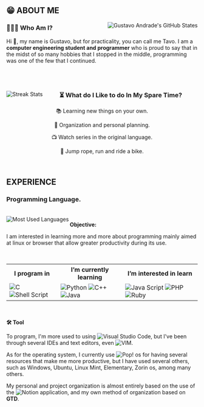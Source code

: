 ## 😁 ABOUT ME

<img align="right" src="https://github-readme-stats.vercel.app/api?username=TavoAdr&show_icons=true&locale=en&count_private=true&theme=vision-friendly-dark&hide_border=True&icon_color=ffd95b" alt="Gustavo Andrade's GitHub States" />

### 👨🏽‍💻 Who Am I?

Hi 👋, my name is Gustavo, but for practicality, you can call me Tavo. I am a **computer engineering student and programmer** who is proud to say that in the midst of so many hobbies that I stopped in the middle, programming was one of the few that I continued.

<br/><br/>

<img align="left" src="https://github-readme-streak-stats.herokuapp.com/?user=sdf&" alt="Streak Stats" />

<span align="center">
  
  <h3>⏳ What do I Like to do In My Spare Time?</h3>
  
  <p>📚 Learning new things on your own.</p>
  <p>🎯 Organization and personal planning.</p>
  <p>📺 Watch series in the original language.</p>
  <p>🚴 Jump rope, run and ride a bike.</p>
  
</span>

<br/>

## EXPERIENCE

### Programming Language.

<br/>

<img align="left" src="https://github-readme-stats.vercel.app/api/top-langs?username=TavoAdr&show_icons=true&locale=en&layout=compact" alt="Most Used Languages" />

**Objective:**

I am interested in learning more and more about programming mainly aimed at linux or browser that allow greater productivity during its use.

<br/>

<table align="center" >
  <tr>
    <th>I program in</th>
    <th>I’m currently learning</th>
    <th>I’m interested in learn</th>
   </tr>
   <tr>
    <td>
        <img align="center" src="https://img.shields.io/badge/-00599C?style=plastic&logo=c&logoColor=white" alt="C" />
        <img align="center" src="https://img.shields.io/badge/Shell-121011?style=plastic&logo=gnu-bash&logoColor=white" alt="Shell Script" />
     </td>
    <td>
        <img align="center" src="https://img.shields.io/badge/Python-3776AB?style=plastic&logo=python&logoColor=white" alt="Python" />
        <img align="center" src="https://img.shields.io/badge/C%2B%2B-00599C?style=plastic&logo=c%2B%2B&logoColor=white" alt="C++" />
        <img align="center" src="https://img.shields.io/badge/Java-ED8B00?style=plastic&logo=java&logoColor=white" alt="Java" />
    </td>
    <td>
        <img align="center" src="https://img.shields.io/badge/Java_Script-F7DF1E?style=plastic&logo=javascript&logoColor=black" alt="Java Script" />
        <img align="center" src="https://img.shields.io/badge/PHP-777BB4?style=plastic&logo=php&logoColor=white" alt="PHP" />
        <img align="center" src="https://img.shields.io/badge/Ruby-CC342D?style=plastic&logo=ruby&logoColor=white" alt="Ruby" />
    </td>
  </tr>
</table>

<!--- Add works and contacts --->

<br/>

**🛠️ Tool**

To program, I'm more used to using  ![Visual Studio Code](https://img.shields.io/badge/Visual_Studio_Code-0078D4?style=plastic&logo=visual%20studio%20code&logoColor=white), but I've been through several IDEs and text editors, even ![VIM](https://img.shields.io/badge/VIM-019733?style=plastic&logo=vim&logoColor=white).

As for the operating system, I currently use ![Pop! os](https://img.shields.io/badge/Pop!_os-48B9C7?style=plastic&logo=pop_os&logoColor=white) for having several resources that make me more productive, but I have used several others, such as Windows, Ubuntu, Linux Mint, Elementary, Zorin os, among many others.

My personal and project organization is almost entirely based on the use of the ![Notion](https://img.shields.io/badge/Notion-000000?style=plastic&logo=notion&logoColor=white) application, and my own method of organization based on **GTD**.

<!---
TavoAdr/TavoAdr is a ✨ special ✨ repository because its `README.md` (this file) appears on your GitHub profile.
You can click the Preview link to take a look at your changes.
--->
